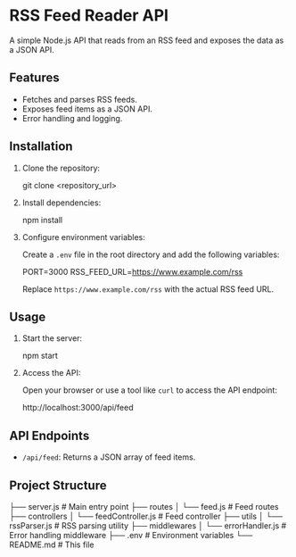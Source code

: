 # RSS Feed Reader API

A simple Node.js API that reads from an RSS feed and exposes the data as a JSON API.

## Features

*   Fetches and parses RSS feeds.
*   Exposes feed items as a JSON API.
*   Error handling and logging.

## Installation

1.  Clone the repository:

    
    git clone <repository_url>
    

2.  Install dependencies:

    
    npm install
    

3.  Configure environment variables:

    Create a `.env` file in the root directory and add the following variables:

    
    PORT=3000
    RSS_FEED_URL=https://www.example.com/rss
    

    Replace `https://www.example.com/rss` with the actual RSS feed URL.

## Usage

1.  Start the server:

    
    npm start
    

2.  Access the API:

    Open your browser or use a tool like `curl` to access the API endpoint:

    
    http://localhost:3000/api/feed
    

## API Endpoints

*   `/api/feed`:  Returns a JSON array of feed items.

## Project Structure


├── server.js        # Main entry point
├── routes
│   └── feed.js      # Feed routes
├── controllers
│   └── feedController.js # Feed controller
├── utils
│   └── rssParser.js  # RSS parsing utility
├── middlewares
│   └── errorHandler.js # Error handling middleware
├── .env             # Environment variables
└── README.md        # This file

